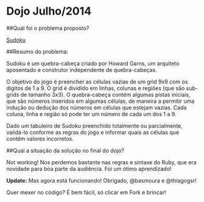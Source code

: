 Dojo Julho/2014
===============

##Qual foi o problema proposto?

[Sudoku](http://dojopuzzles.com/problemas/exibe/sudoku/)

##Resumo do problema:

Sudoku é um quebra-cabeça criado por Howard Garns, um arquiteto aposentado e construtor independente de quebra-cabeças.

O objetivo do jogo é preencher as células vazias de um grid 9x9 com os dígitos de 1 a 9. O grid é dividido em linhas, colunas e regiões (que são sub-grids de tamanho 3x3). O quebra-cabeça contém algumas pistas iniciais, que são números inseridos em algumas células, de maneira a permitir uma indução ou dedução dos números em células que estejam vazias. Cada coluna, linha e região só pode ter um número de cada um dos 1 a 9.

Dado um tabuleiro de Sudoku preenchido totalmente ou parcialmente, validá-lo conforme as regras do jogo e informar quais as células que contém valores incorretos.

##Qual a situação da solução no final do dojo?

Not working! Nos perdemos bastante nas regras e sintaxe do Ruby, que era novidade para boa parte da audiência. Foi um ótimo aprendizado!

**Update:** Mas agora está funcionando! Obrigado, @basmoura e @thiagogsr!

Quer mexer no código? É bem fácil, só clicar em Fork e brincar!
